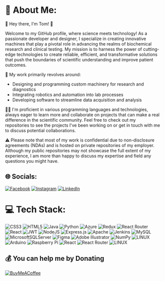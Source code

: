 # 💫 About Me:

👋 Hey there, I'm Tom! 🧪

Welcome to my GitHub profile, where science meets technology! As a passionate developer and designer, I specialize in creating innovative machines that play a pivotal role in advancing the realms of biochemical research and clinical testing. My mission is to harness the power of cutting-edge technologies to create reliable, efficient, and transformative solutions that push the boundaries of scientific understanding and improve patient outcomes.

🔬 My work primarily revolves around:

- Designing and programming custom machinery for research and diagnostics
- Integrating robotics and automation into lab processes
- Developing software to streamline data acquisition and analysis

👩‍💻 I'm proficient in various programming languages and technologies, always eager to learn more and collaborate on projects that can make a real difference in the scientific community. Feel free to check out my repositories to see the projects I've been working on or get in touch with me to discuss potential collaborations.

⚠️ Please note that most of my work is confidential due to non-disclosure agreements (NDAs) and is hosted on private repositories of my employer. Although my public repositories may not showcase the full extent of my experience, I am more than happy to discuss my expertise and field any questions you might have.

## 🌐 Socials:
[![Facebook](https://img.shields.io/badge/Facebook-%231877F2.svg?logo=Facebook&logoColor=white)](https://facebook.com/tomsanislo) [![Instagram](https://img.shields.io/badge/Instagram-%23E4405F.svg?logo=Instagram&logoColor=white)](https://instagram.com/tomsanislo) [![LinkedIn](https://img.shields.io/badge/LinkedIn-%230077B5.svg?logo=linkedin&logoColor=white)](https://linkedin.com/in/tomsanislo) 

# 💻 Tech Stack:
![CSS3](https://img.shields.io/badge/css3-%231572B6.svg?style=flat&logo=css3&logoColor=white) ![HTML5](https://img.shields.io/badge/html5-%23E34F26.svg?style=flat&logo=html5&logoColor=white) ![Java](https://img.shields.io/badge/java-%23ED8B00.svg?style=flat&logo=java&logoColor=white) ![Python](https://img.shields.io/badge/python-3670A0?style=flat&logo=python&logoColor=ffdd54) ![Azure](https://img.shields.io/badge/azure-%230072C6.svg?style=flat&logo=azure-devops&logoColor=white) ![Redux](https://img.shields.io/badge/redux-%23593d88.svg?style=flat&logo=redux&logoColor=white) ![React Router](https://img.shields.io/badge/React_Router-CA4245?style=flat&logo=react-router&logoColor=white) ![React](https://img.shields.io/badge/react-%2320232a.svg?style=flat&logo=react&logoColor=%2361DAFB) ![JWT](https://img.shields.io/badge/JWT-black?style=flat&logo=JSON%20web%20tokens) ![NodeJS](https://img.shields.io/badge/node.js-6DA55F?style=flat&logo=node.js&logoColor=white) ![Express.js](https://img.shields.io/badge/express.js-%23404d59.svg?style=flat&logo=express&logoColor=%2361DAFB) ![Apache](https://img.shields.io/badge/apache-%23D42029.svg?style=flat&logo=apache&logoColor=white) ![Jenkins](https://img.shields.io/badge/jenkins-%232C5263.svg?style=flat&logo=jenkins&logoColor=white) ![MySQL](https://img.shields.io/badge/mysql-%2300f.svg?style=flat&logo=mysql&logoColor=white) ![MicrosoftSQLServer](https://img.shields.io/badge/Microsoft%20SQL%20Sever-CC2927?style=flat&logo=microsoft%20sql%20server&logoColor=white) 	![Figma](https://img.shields.io/badge/figma-%23F24E1E.svg?style=flat&logo=figma&logoColor=white) ![Adobe Illustrator](https://img.shields.io/badge/adobeillustrator-%23FF9A00.svg?style=flat&logo=adobeillustrator&logoColor=white) ![NumPy](https://img.shields.io/badge/numpy-%23013243.svg?style=flat&logo=numpy&logoColor=white) ![LINUX](https://img.shields.io/badge/Linux-FCC624?style=flat&logo=linux&logoColor=black) ![Arduino](https://img.shields.io/badge/-Arduino-00979D?style=flat&logo=Arduino&logoColor=white) ![Raspberry Pi](https://img.shields.io/badge/-RaspberryPi-C51A4A?style=flat&logo=Raspberry-Pi) ![React](https://img.shields.io/badge/react-%2320232a.svg?style=flat&logo=react&logoColor=%2361DAFB) ![React Router](https://img.shields.io/badge/React_Router-CA4245?style=flat&logo=react-router&logoColor=white) ![LINUX](https://img.shields.io/badge/Linux-FCC624?style=flat&logo=linux&logoColor=black)


  ## 💰 You can help me by Donating
  [![BuyMeACoffee](https://img.shields.io/badge/Buy%20Me%20a%20Coffee-ffdd00?style=for-the-badge&logo=buy-me-a-coffee&logoColor=black)](https://buymeacoffee.com/tomsanislo) 

  
<!-- Proudly created with GPRM ( https://gprm.itsvg.in ) -->
